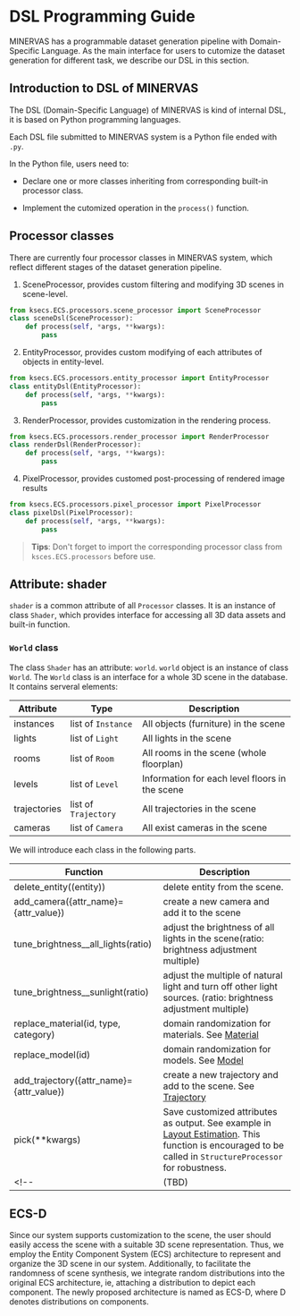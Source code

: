 # DSL Programming Guide

MINERVAS has a programmable dataset generation pipeline with Domain-Specific Language. As the main interface for users to cutomize the dataset generation for different task, we describe our DSL in this section.

<!-- <span style="color:blue">*Comments:* Many formats in DSL description is not unified. </span> -->
<!-- toc -->

## Introduction to DSL of MINERVAS

The DSL (Domain-Specific Language) of MINERVAS is kind of internal DSL, it is based on Python programming languages. 

Each DSL file submitted to MINERVAS system is a Python file ended with `.py`. 

In the Python file, users need to:
* Declare one or more classes inheriting from corresponding built-in processor class.
- Implement the cutomized operation in the `process()` function.
<!-- The essence of DSL writing is that the user customizes one or more subclasses in the py file. 
The subclasses:
* Three subclasses of the Processor class inherited from KsSDK
- Borrow the interface provided by the SDK and inherited attributes to implement custom functions in the `process()` function -->

## Processor classes
There are currently four processor classes in MINERVAS system, which reflect different stages of the dataset generation pipeline.

<!-- <span style="color:blue">TODO: Need updates. </span> -->

1. SceneProcessor, provides custom filtering and modifying 3D scenes in scene-level.
```python
from ksecs.ECS.processors.scene_processor import SceneProcessor
class sceneDsl(SceneProcessor):
	def process(self, *args, **kwargs):
		pass
```
2. EntityProcessor, provides custom modifying of each attributes of objects in entity-level.
```python
from ksecs.ECS.processors.entity_processor import EntityProcessor
class entityDsl(EntityProcessor):
	def process(self, *args, **kwargs):
		pass
```
3. RenderProcessor, provides customization in the rendering process. 
```python
from ksecs.ECS.processors.render_processor import RenderProcessor
class renderDsl(RenderProcessor):
	def process(self, *args, **kwargs):
		pass
```
4. PixelProcessor, provides customed post-processing of rendered image results
```python
from ksecs.ECS.processors.pixel_processor import PixelProcessor
class pixelDsl(PixelProcessor):
	def process(self, *args, **kwargs):
		pass
```
<!-- 5. StructureProcessor, edit the output structured data
```python
from ksecs.ECS.processors.structure_processor import StructureProcessor
class structureDsl(StructureProcessor):
	def process(self, *args, **kwargs):
		pass
``` -->
> **Tips**: Don't forget to import the corresponding processor class from `ksces.ECS.processors` before use.

<!-- ## An attribute - shader -->
## Attribute: shader
`shader` is a common attribute of all `Processor` classes. It is an instance of class `Shader`, which provides interface for accessing all 3D data assets and built-in function.

<!-- Concretly, the class `Shader` has two attributes: `world` and `image_handler` which are instances of class `World` and class `ImageHandler`.

<span style="color:blue">*Comments:* `Shader` has any functions? </span> -->
### `World` class

<!-- The user-defined class inherits the attribute shader, which connects to the underlying data structure of the SDK. -->
<!-- Shader is an instantiated object of class `Shader`, which has attributes world and image_handler -->


<!-- <span style="color:blue">*Comments:* More details (e.g. function list.) may be added for `World`, `Element` and `ImageHandler`.</span> -->

<!-- World is an instantiated object of class World, which is used to store the "database" of the input data of CC world, which is composed of various entities of Elment. -->

The class `Shader` has an attribute: `world`.
`world` object is an instance of class `World`. The `World` class is an interface for a whole 3D scene in the database. It contains serveral elements:

| Attribute | Type | Description    |
|---    |---  |---   |
| instances | list of `Instance` | All objects (furniture) in the scene |
| lights | list of `Light` | All lights in the scene |
| rooms | list of `Room` | All rooms in the scene (whole floorplan) |
| levels | list of `Level` | Information for each level floors in the scene|
| trajectories | list of `Trajectory` | All trajectories in the scene |
| cameras | list of `Camera` | All exist cameras in the scene |

We will introduce each class in the following parts.
<!-- #### Element
Currently supports six elements `Instance`, `Light`, `Room`, `Level`, `Trajectory`, and `Camera`.
Each element corresponds to a class, with its own attributes and methods -->

|Function|Description|
|---|---|
|delete_entity((entity)) |delete entity from the scene.|
|add_camera({attr_name}={attr_value})|create a new camera and add it to the scene|
|tune_brightness__all_lights(ratio) | adjust the brightness of all lights in the scene(ratio: brightness adjustment multiple)|
|tune_brightness__sunlight(ratio) | adjust the multiple of natural light and turn off other light sources. (ratio: brightness adjustment multiple) |
|replace_material(id, type, category) |domain randomization for materials. See [Material](./dsl/material.md)|
|replace_model(id)|domain randomization for models. See [Model](./dsl/mesh.md)|
|add_trajectory({attr_name}={attr_value})| create a new trajectory and add to the scene. See [Trajectory](./dsl/trajectory.md)|
|pick(**kwargs)|Save customized attributes as output. See example in [Layout Estimation](./examples/layout_estimation.md). This function is encouraged to be called in `StructureProcessor` for robustness.|
<!-- |(TBD)|-| -->

<!-- ### `ImageHandler` class

`image_handler` object is an instance of class `ImageHandler`. This class contains severl image-related operations which we will introduce in [Noise Simulation](dsl/pixel_process/noise.md).

| Attribute | Type | Description    |
|---    |---  |---   |
| (TBD) | - | - |

| Function | Description    |
|---    |---   |
| save_files(cid, content, suffix, name) | - |
|(TBD)|-| -->

## ECS-D
Since our system supports customization to the scene, the user should easily access the scene with a suitable 3D scene representation. Thus, we employ the Entity Component System (ECS) architecture to represent and organize the 3D scene in our system. Additionally, to facilitate the randomness of scene synthesis, we integrate random distributions into the original ECS architecture, ie, attaching a distribution to depict each component. The newly proposed architecture is named as ECS-D, where D denotes distributions on components.